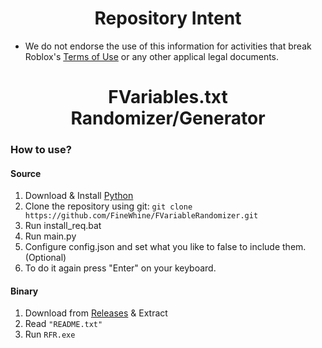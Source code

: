 <h1 align="center">Repository Intent</h1>

* We do not endorse the use of this information for activities that break Roblox's [Terms of Use](https://en.help.roblox.com/hc/en-us/articles/115004647846-Roblox-Terms-of-Use) or any other applical legal documents.

<h1 align="center">FVariables.txt Randomizer/Generator</h1>

### How to use?

#### Source
1. Download & Install [Python](https://www.python.org/)
2. Clone the repository using git: `git clone https://github.com/FineWhine/FVariableRandomizer.git`
3. Run install_req.bat
4. Run main.py
5. Configure config.json and set what you like to false to include them. (Optional)
6. To do it again press "Enter" on your keyboard.

#### Binary

1. Download from [Releases](https://github.com/FineWhine/FVariableRandomizer/releases) & Extract
2. Read `"README.txt"`
3. Run `RFR.exe`
